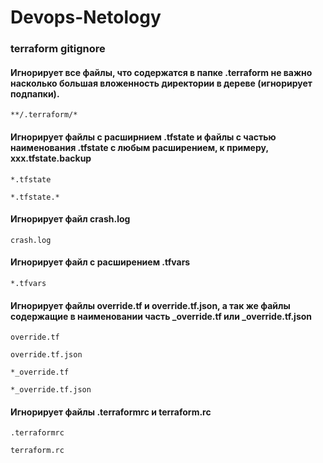 # Devops-Netology

### terraform gitignore

#### Игнорирует все файлы, что содержатся в папке .terraform не важно насколько большая вложенность директории в дереве (игнорирует подпапки).
`**/.terraform/*`

#### Игнорирует файлы с расширнием .tfstate и файлы с частью наименования .tfstate с любым расширением, к примеру, ххх.tfstate.backup
`*.tfstate`

`*.tfstate.*`

#### Игнорирует файл crash.log
`crash.log`

#### Игнорирует файл с расширением .tfvars
`*.tfvars`

#### Игнорирует файлы override.tf и override.tf.json, а так же файлы содержащие в наименовании часть _override.tf или _override.tf.json
`override.tf`

`override.tf.json`

`*_override.tf`

`*_override.tf.json`

#### Игнорирует файлы .terraformrc и terraform.rc
`.terraformrc`

`terraform.rc`
